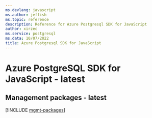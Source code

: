 ```yaml
---
ms.devlang: javascript
ms.author: jeffish
ms.topic: reference
description: Reference for Azure Postgresql SDK for JavaScript
author: xirzec
ms.service: postgresql
ms.data: 10/07/2022
title: Azure Postgresql SDK for JavaScript
---
```

# Azure PostgreSQL SDK for JavaScript - latest

## Management packages - latest
[!INCLUDE [mgmt-packages](postgresql-mgmt-index.md)]